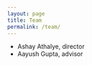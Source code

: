 ```yaml
---
layout: page
title: Team
permalink: /team/
---
```


- Ashay Athalye, director
- Aayush Gupta, advisor 
